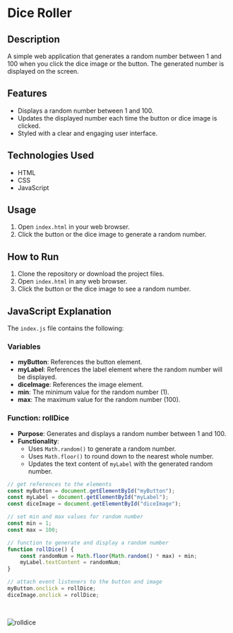 # Dice Roller

## Description
A simple web application that generates a random number between 1 and 100 when you click the dice image or the button. The generated number is displayed on the screen.

## Features
- Displays a random number between 1 and 100.
- Updates the displayed number each time the button or dice image is clicked.
- Styled with a clear and engaging user interface.

## Technologies Used
- HTML
- CSS
- JavaScript

## Usage
1. Open `index.html` in your web browser.
2. Click the button or the dice image to generate a random number.

## How to Run
1. Clone the repository or download the project files.
2. Open `index.html` in any web browser.
3. Click the button or the dice image to see a random number.

## JavaScript Explanation
The `index.js` file contains the following:

### Variables
- **myButton**: References the button element.
- **myLabel**: References the label element where the random number will be displayed.
- **diceImage**: References the image element.
- **min**: The minimum value for the random number (1).
- **max**: The maximum value for the random number (100).

### Function: rollDice
- **Purpose**: Generates and displays a random number between 1 and 100.
- **Functionality**:
  - Uses `Math.random()` to generate a random number.
  - Uses `Math.floor()` to round down to the nearest whole number.
  - Updates the text content of `myLabel` with the generated random number.

```javascript
// get references to the elements
const myButton = document.getElementById("myButton");
const myLabel = document.getElementById("myLabel");
const diceImage = document.getElementById("diceImage");

// set min and max values for random number
const min = 1;
const max = 100; 

// function to generate and display a random number
function rollDice() {
    const randomNum = Math.floor(Math.random() * max) + min;
    myLabel.textContent = randomNum;
}

// attach event listeners to the button and image
myButton.onclick = rollDice;
diceImage.onclick = rollDice;
```
<br>

![rolldice](https://github.com/user-attachments/assets/ef6cac74-a8a6-42a5-8bc6-4ee946b51fa3)

